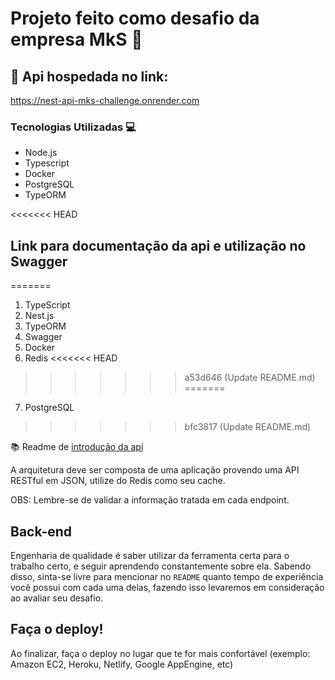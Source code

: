 # Projeto feito como desafio da empresa MkS 🚀

## 🔗 Api hospedada no link: 

<a href="https://nest-api-mks-challenge.onrender.com" target="_blank">https://nest-api-mks-challenge.onrender.com</a>

### Tecnologias Utilizadas 💻

- Node.js
- Typescript
- Docker
- PostgreSQL
- TypeORM

<<<<<<< HEAD
## Link para documentação da api e utilização no Swagger
=======
1. TypeScript
2. Nest.js
3. TypeORM
4. Swagger
5. Docker
6. Redis
<<<<<<< HEAD
>>>>>>> a53d646 (Update README.md)
=======
7. PostgreSQL
>>>>>>> bfc3817 (Update README.md)

📚 Readme de <a href="https://github.com/Marcos-SCO/nest-api-mks-challenge/tree/main/api#readme">introdução da api</a> 

A arquitetura deve ser composta de uma aplicação provendo uma API RESTful em JSON, utilize do Redis como seu cache.

OBS: Lembre-se de validar a informação tratada em cada endpoint.

Back-end
---------------

Engenharia de qualidade é saber utilizar da ferramenta certa para o trabalho certo, e seguir aprendendo constantemente sobre ela. Sabendo disso, sinta-se livre para mencionar no `README` quanto tempo de experiência você possui com cada uma delas, fazendo isso levaremos em consideração ao avaliar seu desafio. 

Faça o deploy!
---------------

Ao finalizar, faça o deploy no lugar que te for mais confortável (exemplo: Amazon EC2, Heroku, Netlify, Google AppEngine, etc)
